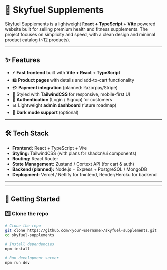 # 🌌 Skyfuel Supplements

Skyfuel Supplements is a lightweight **React + TypeScript + Vite** powered website built for selling premium health and fitness supplements. The project focuses on simplicity and speed, with a clean design and minimal product catalog (~12 products).

---

## ✨ Features

- ⚡ **Fast frontend** built with **Vite + React + TypeScript**
- 🛍️ **Product pages** with details and add-to-cart functionality
- 💳 **Payment integration** (planned: Razorpay/Stripe)
- 🎨 Styled with **TailwindCSS** for responsive, mobile-first UI
- 🔑 **Authentication** (Login / Signup) for customers
- 📊 Lightweight **admin dashboard** (future roadmap)
- 🌙 **Dark mode support** (optional)

---

## 🛠️ Tech Stack

- **Frontend:** React + TypeScript + Vite
- **Styling:** TailwindCSS (with plans for shadcn/ui components)
- **Routing:** React Router
- **State Management:** Zustand / Context API (for cart & auth)
- **Backend (planned):** Node.js + Express + PostgreSQL / MongoDB
- **Deployment:** Vercel / Netlify for frontend, Render/Heroku for backend

---

---

## 🚀 Getting Started

### 1️⃣ Clone the repo

```bash
# Clone the repo
git clone https://github.com/<your-username>/skyfuel-supplements.git
cd skyfuel-supplements

# Install dependencies
npm install

# Run development server
npm run dev
```
